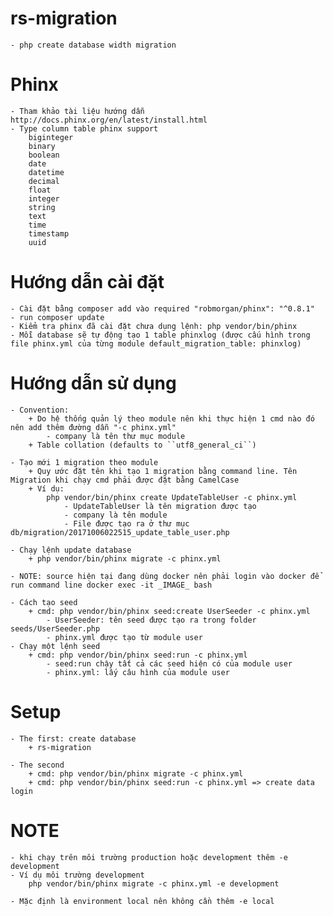 # rs-migration
    - php create database width migration 

# Phinx
    - Tham khảo tài liệu hướng dẫn http://docs.phinx.org/en/latest/install.html
    - Type column table phinx support
        biginteger
        binary
        boolean
        date
        datetime
        decimal
        float
        integer
        string
        text
        time
        timestamp
        uuid
    
# Hướng dẫn cài đặt
    - Cài đặt bằng composer add vào required "robmorgan/phinx": "^0.8.1"
    - run composer update
    - Kiểm tra phinx đã cài đặt chưa dụng lệnh: php vendor/bin/phinx
    - Mỗi database sẽ tự động tạo 1 table phinxlog (được cấu hình trong file phinx.yml của từng module default_migration_table: phinxlog)
    
# Hướng dẫn sử dụng
    - Convention:
        + Do hệ thống quản lý theo module nên khi thực hiện 1 cmd nào đó nên add thêm đường dẫn "-c phinx.yml"
            - company là tên thư mục module
        + Table collation (defaults to ``utf8_general_ci``)
            
    - Tạo mới 1 migration theo module
        + Quy ước đặt tên khi tạo 1 migration bằng command line. Tên Migration khi chạy cmd phải được đặt bằng CamelCase
        + Ví dụ: 
            php vendor/bin/phinx create UpdateTableUser -c phinx.yml
                - UpdateTableUser là tên migration được tạo
                - company là tên module
                - File được tạo ra ở thư mục db/migration/20171006022515_update_table_user.php
                
    - Chạy lệnh update database
        + php vendor/bin/phinx migrate -c phinx.yml
        
    - NOTE: source hiện tại đang dùng docker nên phải login vào docker để run command line docker exec -it _IMAGE_ bash

    - Cách tạo seed
        + cmd: php vendor/bin/phinx seed:create UserSeeder -c phinx.yml
            - UserSeeder: tên seed được tạo ra trong folder seeds/UserSeeder.php
            - phinx.yml được tạo từ module user
    - Chạy một lệnh seed
        + cmd: php vendor/bin/phinx seed:run -c phinx.yml
            - seed:run chậy tất cả các seed hiện có của module user
            - phinx.yml: lấy câu hình của module user
        
# Setup
    - The first: create database
        + rs-migration
        
    - The second
        + cmd: php vendor/bin/phinx migrate -c phinx.yml
        + cmd: php vendor/bin/phinx seed:run -c phinx.yml => create data login

# NOTE
    - khi chạy trên môi trường production hoặc development thêm -e development
    - Ví dụ môi trường development
        php vendor/bin/phinx migrate -c phinx.yml -e development
        
    - Mặc định là environment local nên không cần thêm -e local